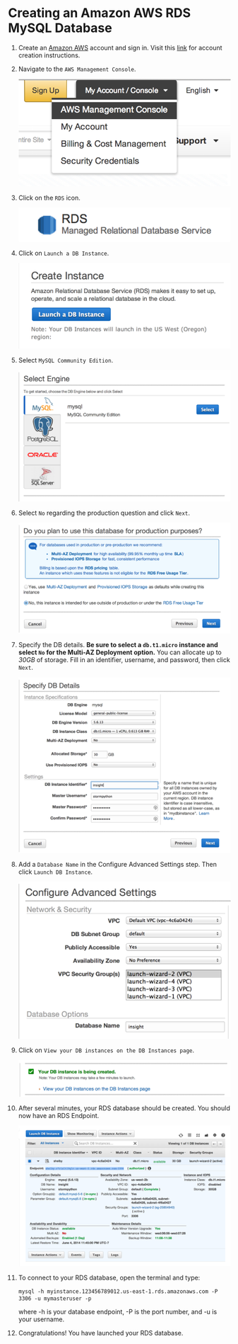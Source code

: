 # Creating an Amazon AWS RDS MySQL Database

1. Create an [Amazon AWS](http://aws.amazon.com/) account and sign in. Visit this
[link](https://github.com/stormpython/insightfl/blob/master/docs/requirements.md#amazon-aws)
for account creation instructions.
2. Navigate to the `AWS Management Console`.

    ![Alt text](images/aws-management-console.png)

3. Click on the `RDS` icon.

    ![Alt text](images/rds.png)

4. Click on `Launch a DB Instance`.

    ![Alt text](images/launch-db-instance.png)

5. Select `MySQL Community Edition`.

    ![Alt text](images/select-mysql.png)

6. Select `No` regarding the production question and click `Next`.

    ![Alt text](images/no-production.png)

7. Specify the DB details. **Be sure to select a `db.t1.micro` instance and select `No` for the Multi-AZ Deployment
option.** You can allocate up to *30GB* of storage. Fill in an identifier, username, and password, then click `Next`.

    ![Alt text](images/db-details.png)

8. Add a `Database Name` in the Configure Advanced Settings step. Then click `Launch DB Instance`.

    ![Alt text](images/db-name.png)

9. Click on `View your DB instances on the DB Instances page`.

    ![Alt text](images/view-db.png)

10. After several minutes, your RDS database should be created. You should now have an RDS Endpoint.

    ![Alt text](images/mysql-db-instance.png)

11. To connect to your RDS database, open the terminal and type:

    ```
    mysql -h myinstance.123456789012.us-east-1.rds.amazonaws.com -P 3306 -u mymasteruser -p
    ```

    where -h is your database endpoint, -P is the port number, and -u is your username.

12. Congratulations! You have launched your RDS database.
